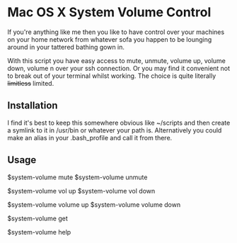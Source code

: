 # Mac OS X System Volume Control

If you're anything like me then you like to have control over your machines on your home network from whatever sofa you happen to be lounging around in your tattered bathing gown in.

With this script you have easy access to mute, unmute, volume up, volume down, volume n over your ssh connection. Or you may find it convenient not to break out of your terminal whilst working. The choice is quite literally ~~limitless~~ limited.

## Installation

I find it's best to keep this somewhere obvious like ~/scripts and then create a symlink to it in /usr/bin or whatever your path is. Alternatively you could make an alias in your .bash_profile and call it from there.

## Usage

$system-volume mute
$system-volume unmute

$system-volume vol up
$system-volume vol down

$system-volume volume up
$system-volume volume down

$system-volume get

$system-volume help
